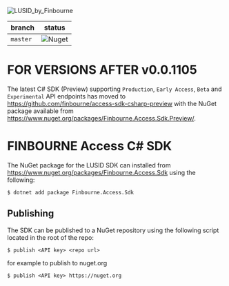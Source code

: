 ![LUSID_by_Finbourne](https://content.finbourne.com/LUSID_repo.png)

| branch | status |
| --- | --- |
| `master` |  ![Nuget](https://img.shields.io/nuget/v/Finbourne.Access.Sdk?color=blue)

# FOR VERSIONS AFTER v0.0.1105
The latest C# SDK (Preview) supporting `Production`, `Early Access`, `Beta` and `Experimental` API endpoints has moved to https://github.com/finbourne/access-sdk-csharp-preview with the NuGet package available from https://www.nuget.org/packages/Finbourne.Access.Sdk.Preview/.

# FINBOURNE Access C# SDK

The NuGet package for the LUSID SDK can installed from https://www.nuget.org/packages/Finbourne.Access.Sdk using the following:

```
$ dotnet add package Finbourne.Access.Sdk
```

## Publishing

The SDK can be published to a NuGet repository using the following script located in the root of the repo:

```
$ publish <API key> <repo url>
```

for example to publish to nuget.org

```
$ publish <API key> https://nuget.org
```
